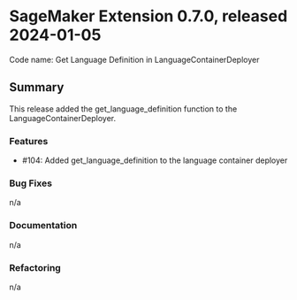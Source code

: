 # SageMaker Extension 0.7.0, released 2024-01-05

Code name: Get Language Definition in LanguageContainerDeployer

## Summary

This release added the get_language_definition function to the LanguageContainerDeployer.

### Features

  - #104: Added get_language_definition to the language container deployer
  
### Bug Fixes

n/a
  
### Documentation

n/a

### Refactoring

n/a